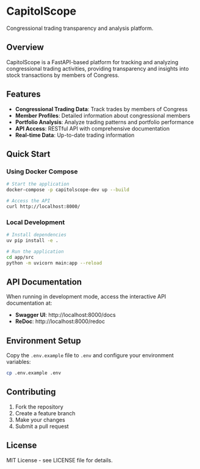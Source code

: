 # CapitolScope

Congressional trading transparency and analysis platform.

## Overview

CapitolScope is a FastAPI-based platform for tracking and analyzing congressional trading activities, providing transparency and insights into stock transactions by members of Congress.

## Features

- **Congressional Trading Data**: Track trades by members of Congress
- **Member Profiles**: Detailed information about congressional members
- **Portfolio Analysis**: Analyze trading patterns and portfolio performance
- **API Access**: RESTful API with comprehensive documentation
- **Real-time Data**: Up-to-date trading information

## Quick Start

### Using Docker Compose

```bash
# Start the application
docker-compose -p capitolscope-dev up --build

# Access the API
curl http://localhost:8000/
```

### Local Development

```bash
# Install dependencies
uv pip install -e .

# Run the application
cd app/src
python -m uvicorn main:app --reload
```

## API Documentation

When running in development mode, access the interactive API documentation at:

- **Swagger UI**: http://localhost:8000/docs
- **ReDoc**: http://localhost:8000/redoc

## Environment Setup

Copy the `.env.example` file to `.env` and configure your environment variables:

```bash
cp .env.example .env
```

## Contributing

1. Fork the repository
2. Create a feature branch
3. Make your changes
4. Submit a pull request

## License

MIT License - see LICENSE file for details.
